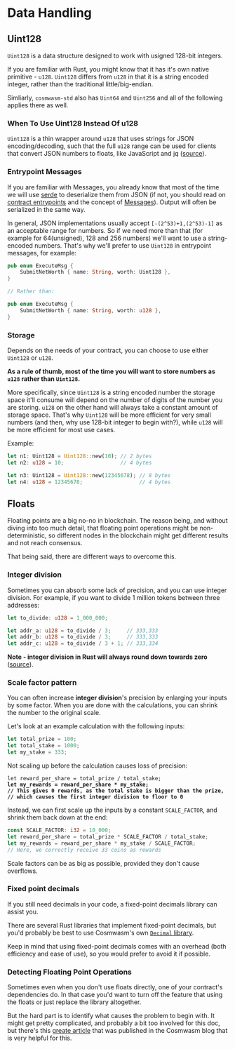 # Data Handling

## Uint128

`Uint128` is a data structure designed to work with usigned 128-bit integers.

If you are familiar with Rust, you might know that it has it's own native primitive - `u128`. `Uint128` differs from `u128` in that it is a string encoded integer, rather than the traditional little/big-endian.

Simliarly, `cosmwasm-std` also has `Uint64` and `Uint256` and all of the following applies there as well.

### When To Use Uint128 Instead Of u128

`Uint128` is a thin wrapper around `u128` that uses strings for JSON encoding/decoding, such that the full `u128` range can be used for clients that convert JSON numbers to floats, like JavaScript and jq ([source](https://docs.cosmwasm.com/docs/1.0/smart-contracts/math/#uint128)).

### Entrypoint Messages

If you are familiar with Messages, you already know that most of the time we will use [serde](https://serde.rs/) to deserialize them from JSON (if not, you should read on [contract entrypoints](https://docs.cosmwasm.com/docs/1.0/actor-model/actor-in-blokchain/#entry-points) and the concept of [Messages](https://docs.cosmwasm.com/docs/1.0/smart-contracts/message/message)). Output will often be serialized in the same way.

In general, JSON implementations usually accept `[-(2^53)+1,(2^53)-1]` as an acceptable range for numbers. So if we need more than that (for example for 64(unsigned), 128 and 256 numbers) we'll want to use a string-encoded numbers. That's why we'll prefer to use `Uint128` in entrypoint messages, for example:

```rust
pub enum ExecuteMsg {
    SubmitNetWorth { name: String, worth: Uint128 },
}

// Rather than:

pub enum ExecuteMsg {
    SubmitNetWorth { name: String, worth: u128 },
}
```

### Storage

Depends on the needs of your contract, you can choose to use either `Uint128` or `u128`.

**As a rule of thumb, most of the time you will want to store numbers as `u128` rather than `Uint128`.**

More specifically, since `Uint128` is a string encoded number the storage space it'll consume will depend on the number of digits of the number you are storing. `u128` on the other hand will always take a constant amount of storage space. That's why `Uint128` will be more efficient for very small numbers (and then, why use 128-bit integer to begin with?), while `u128` will be more efficient for most use cases.

Example:

```rust
let n1: Uint128 = Uint128::new(10); // 2 bytes
let n2: u128 = 10;                  // 4 bytes

let n3: Uint128 = Uint128::new(12345678); // 8 bytes
let n4: u128 = 12345678;                  // 4 bytes
```

## Floats

Floating points are a big no-no in blockchain. The reason being, and without diving into too much detail, that floating point operations might be non-deterministic, so different nodes in the blockchain might get different results and not reach consensus.

That being said, there are different ways to overcome this.

### Integer division

Sometimes you can absorb some lack of precision, and you can use integer division. For example, if you want to divide 1 million tokens between three addresses:

```rust
let to_divide: u128 = 1_000_000;

let addr_a: u128 = to_divide / 3;     // 333,333
let addr_b: u128 = to_divide / 3;     // 333,333
let addr_c: u128 = to_divide / 3 + 1; // 333,334
```

**Note - integer division in Rust will always round down towards zero** ([source](https://doc.rust-lang.org/std/ops/trait.Div.html#impl-Div%3Cu128%3E-for-u128)).

### Scale factor pattern

You can often increase **integer division**'s precision by enlarging your inputs by some factor. When you are done with the calculations, you can shrink the number to the original scale.

Let's look at an example calculation with the following inputs:

```rust
let total_prize = 100;
let total_stake = 1000;
let my_stake = 333;
```

Not scaling up before the calculation causes loss of precision:&#x20;

<pre class="language-rust"><code class="lang-rust">let reward_per_share = total_prize / total_stake;
<strong>let my_rewards = reward_per_share * my_stake;
</strong><strong>// This gives 0 rewards, as the total stake is bigger than the prize,
</strong><strong>// which causes the first integer division to floor to 0
</strong></code></pre>

Instead, we can first scale up the inputs by a constant `SCALE_FACTOR`, and shrink them back down at the end:

```rust
const SCALE_FACTOR: i32 = 10_000;
let reward_per_share = total_prize * SCALE_FACTOR / total_stake;
let my_rewards = reward_per_share * my_stake / SCALE_FACTOR;
// Here, we correctly receive 33 coins as rewards
```

Scale factors can be as big as possible, provided they don't cause overflows.&#x20;

### Fixed point decimals

If you still need decimals in your code, a fixed-point decimals library can assist you.

There are several Rust libraries that implement fixed-point decimals, but you'd probably be best to use Cosmwasm's own [`Decimal` library](https://docs.rs/secret-cosmwasm-std/latest/secret\_cosmwasm\_std/struct.Decimal.html).

Keep in mind that using fixed-point decimals comes with an overhead (both efficiency and ease of use), so you would prefer to avoid it if possible.

### Detecting Floating Point Operations

Sometimes even when you don't use floats directly, one of your contract's dependencies do. In that case you'd want to turn off the feature that using the floats or just replace the library altogether.

But the hard part is to identify what causes the problem to begin with. It might get pretty complicated, and probably a bit too involved for this doc, but there's this [greate article](https://medium.com/cosmwasm/debugging-floating-point-generation-in-rust-wasm-smart-contract-f47d833b5fba) that was published in the Cosmwasm blog that is very helpful for this.
